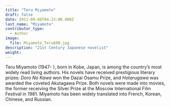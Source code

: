 ```yaml
---
title: "Teru Miyamoto"
draft: false
date: 2011-09-08T04:23:00.000Z
last_name: "Miyamoto"
contributor_type:
  - Author
image:
  file: Miyamoto_Teru600.jpg
description: "21st Century Japanese novelist"
weight:
---
```


Teru Miyamoto (1947- ), born in Kobe, Japan, is among the country’s most widely read living authors. His novels have received prestigious literary prizes: _Doro No Kawa_ won the Dazai Osamu Prize, and _Hotarugawa_ was awarded the coveted Akutagawa Prize. Both novels were made into movies, the former receiving the Silver Prize at the Moscow International Film Festival in 1981. Miyamoto has been widely translated into French, Korean, Chinese, and Russian.

